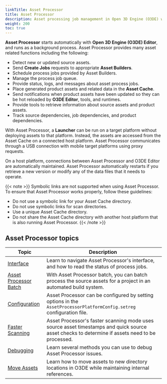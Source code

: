 ```yaml
---
linkTitle: Asset Processor
title: Asset Processor 
description: Asset processing job management in Open 3D Engine (O3DE) with Asset Processor.
weight: 200
toc: true
---
```


**Asset Processor** starts automatically with **Open 3D Engine (O3DE) Editor**, and runs as a background process. Asset Processor provides many asset related functions including the following:

* Detect new or updated source assets.
* Send **Create Jobs** requests to appropriate **Asset Builders**.
* Schedule process jobs provided by Asset Builders.
* Manage the process job queue.
* Provide status, logs, and messages about asset process jobs.
* Place generated product assets and related data in the **Asset Cache**.
* Send notifications when product assets have been updated so they can be hot reloaded by **O3DE Editor**, tools, and runtimes.
* Provide tools to retrieve information about source assets and product assets.
* Track source dependencies, job dependencies, and product dependencies.

With Asset Processor, a **Launcher** can be run on a target platform without deploying assets to that platform. Instead, the assets are accessed from the Asset Cache on a connected host platform. Asset Processor communicates through a USB connection with mobile target platforms using proxy requests.

On a host platform, connections between Asset Processor and O3DE Editor are automatically maintained. Asset Processor automatically restarts if you retrieve a new version or modify any of the data files that it needs to operate.

{{< note >}}
Symbolic links are not supported when using Asset Processor. To ensure that Asset Processor works properly, follow these guidelines:

* Do not use a symbolic link for your Asset Cache directory.
* Do not use symbolic links for scan directories.
* Use a unique Asset Cache directory.
* Do not share the Asset Cache directory with another host platform that is also running Asset Processor.
{{< /note >}}

## Asset Processor topics

| Topic | Description |
| - | - |
| [Interface](interface) | Learn to navigate Asset Processor's interface, and how to read the status of process jobs. |
| [Asset Processor Batch](asset-processor-batch) | With Asset Processor batch, you can batch process the source assets for a project in an automated build system. |
| [Configuration](configuration) | Asset Processor can be configured by setting options in the `AssetProcessorPlatformConfig.setreg` configuration file. |
| [Faster Scanning](faster-scannning) | Asset Processor's faster scanning mode uses source asset timestamps and quick source asset checks to determine if assets need to be processed. |
| [Debugging](debugging) | Learn several methods you can use to debug Asset Processor issues. |
| [Move Assets](move-assets) | Learn how to move assets to new directory locations in O3DE while maintaining internal references. |